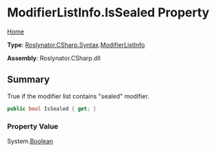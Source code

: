 # ModifierListInfo\.IsSealed Property

[Home](../../../../../README.md)

**Type**: [Roslynator.CSharp.Syntax](../../README.md)\.[ModifierListInfo](../README.md)

**Assembly**: Roslynator\.CSharp\.dll

## Summary

True if the modifier list contains "sealed" modifier\.

```csharp
public bool IsSealed { get; }
```

### Property Value

System\.[Boolean](https://docs.microsoft.com/en-us/dotnet/api/system.boolean)


